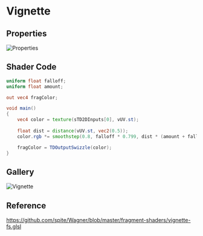 # Vignette

## Properties
![Properties](https://user-images.githubusercontent.com/21966381/115397623-4464a880-a221-11eb-8a54-2e750513af45.JPG)

## Shader Code

```glsl
uniform float falloff;
uniform float amount;

out vec4 fragColor;

void main()
{
    vec4 color = texture(sTD2DInputs[0], vUV.st);
    
    float dist = distance(vUV.st, vec2(0.5));
    color.rgb *= smoothstep(0.8, falloff * 0.799, dist * (amount + falloff));

    fragColor = TDOutputSwizzle(color);
}
```

## Gallery

![Vignette](https://user-images.githubusercontent.com/21966381/115665456-4c862a80-a37e-11eb-8b47-ea33625859bb.jpg)

## Reference

https://github.com/spite/Wagner/blob/master/fragment-shaders/vignette-fs.glsl
